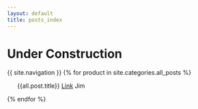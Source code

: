 ```yaml
---
layout: default
title: posts_index
---
```


# Under Construction

  {{ site.navigation }}
   {% for product in site.categories.all_posts %}
  <ul>
  {{all.post.title}}
  <a href="{{ site.ur1 }}">Link</a>
     Jim
  </ul>
  {% endfor %}


 
